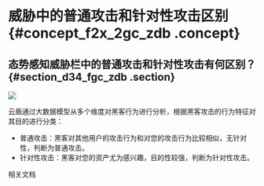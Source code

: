# 威胁中的普通攻击和针对性攻击区别 {#concept_f2x_2gc_zdb .concept}

## 态势感知威胁栏中的普通攻击和针对性攻击有何区别？ {#section_d34_fgc_zdb .section}

![](http://static-aliyun-doc.oss-cn-hangzhou.aliyuncs.com/assets/img/13685/4497_zh-CN.png)

云盾通过大数据模型从多个维度对黑客行为进行分析，根据黑客攻击的行为特征对其目的进行分类：

-   普通攻击：黑客对其他用户的攻击行为和对您的攻击行为比较相似，无针对性，判断为普通攻击。
-   针对性攻击：黑客对您的资产尤为感兴趣，目的性较强，判断为针对性攻击。

相关文档

